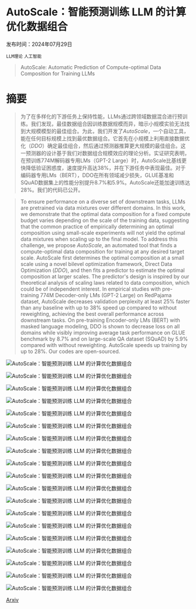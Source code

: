 # AutoScale：智能预测训练 LLM 的计算优化数据组合

发布时间：2024年07月29日

`LLM理论` `人工智能`

> AutoScale: Automatic Prediction of Compute-optimal Data Composition for Training LLMs

# 摘要

> 为了在多样化的下游任务上保持性能，LLMs通过跨领域数据混合进行预训练。我们发现，最佳数据组合因训练数据规模而异，暗示小规模实验无法找到大规模模型的最佳组合。为此，我们开发了*AutoScale*，一个自动工具，能在任何目标规模上找到最优数据组合。它首先在小规模上利用直接数据优化（*DDO*）确定最佳组合，然后通过预测器推算更大规模的最佳组合。这一预测器的设计基于我们对数据组合规模效应的理论分析。实证研究表明，在预训练774M解码器专用LMs（GPT-2 Large）时，AutoScale比基线更快降低验证困惑度，速度提升高达38%，并在下游任务中表现最佳。对于编码器专用LMs（BERT），DDO在所有领域减少损失，GLUE基准和SQuAD数据集上的性能分别提升8.7%和5.9%。AutoScale还能加速训练达28%。我们的代码已公开。

> To ensure performance on a diverse set of downstream tasks, LLMs are pretrained via data mixtures over different domains. In this work, we demonstrate that the optimal data composition for a fixed compute budget varies depending on the scale of the training data, suggesting that the common practice of empirically determining an optimal composition using small-scale experiments will not yield the optimal data mixtures when scaling up to the final model. To address this challenge, we propose *AutoScale*, an automated tool that finds a compute-optimal data composition for training at any desired target scale. AutoScale first determines the optimal composition at a small scale using a novel bilevel optimization framework, Direct Data Optimization (*DDO*), and then fits a predictor to estimate the optimal composition at larger scales. The predictor's design is inspired by our theoretical analysis of scaling laws related to data composition, which could be of independent interest. In empirical studies with pre-training 774M Decoder-only LMs (GPT-2 Large) on RedPajama dataset, AutoScale decreases validation perplexity at least 25% faster than any baseline with up to 38% speed up compared to without reweighting, achieving the best overall performance across downstream tasks. On pre-training Encoder-only LMs (BERT) with masked language modeling, DDO is shown to decrease loss on all domains while visibly improving average task performance on GLUE benchmark by 8.7% and on large-scale QA dataset (SQuAD) by 5.9% compared with without reweighting. AutoScale speeds up training by up to 28%. Our codes are open-sourced.

![AutoScale：智能预测训练 LLM 的计算优化数据组合](../../../paper_images/2407.20177/main_fig_crop.png)

![AutoScale：智能预测训练 LLM 的计算优化数据组合](../../../paper_images/2407.20177/as1600pr.png)

![AutoScale：智能预测训练 LLM 的计算优化数据组合](../../../paper_images/2407.20177/tsk6000.png)

![AutoScale：智能预测训练 LLM 的计算优化数据组合](../../../paper_images/2407.20177/ddo5-200.png)

![AutoScale：智能预测训练 LLM 的计算优化数据组合](../../../paper_images/2407.20177/50-200cross.png)

![AutoScale：智能预测训练 LLM 的计算优化数据组合](../../../paper_images/2407.20177/bert180pr.png)

![AutoScale：智能预测训练 LLM 的计算优化数据组合](../../../paper_images/2407.20177/glue180pr.png)

![AutoScale：智能预测训练 LLM 的计算优化数据组合](../../../paper_images/2407.20177/gptddo.png)

![AutoScale：智能预测训练 LLM 的计算优化数据组合](../../../paper_images/2407.20177/bertddo.png)

![AutoScale：智能预测训练 LLM 的计算优化数据组合](../../../paper_images/2407.20177/gptdata.png)

![AutoScale：智能预测训练 LLM 的计算优化数据组合](../../../paper_images/2407.20177/gptdmw.png)

![AutoScale：智能预测训练 LLM 的计算优化数据组合](../../../paper_images/2407.20177/abratio.png)

![AutoScale：智能预测训练 LLM 的计算优化数据组合](../../../paper_images/2407.20177/as500pr.png)

![AutoScale：智能预测训练 LLM 的计算优化数据组合](../../../paper_images/2407.20177/as800pr.png)

![AutoScale：智能预测训练 LLM 的计算优化数据组合](../../../paper_images/2407.20177/dw500.png)

![AutoScale：智能预测训练 LLM 的计算优化数据组合](../../../paper_images/2407.20177/doremiUni.png)

![AutoScale：智能预测训练 LLM 的计算优化数据组合](../../../paper_images/2407.20177/doremiLM.png)

![AutoScale：智能预测训练 LLM 的计算优化数据组合](../../../paper_images/2407.20177/bertdata.png)

![AutoScale：智能预测训练 LLM 的计算优化数据组合](../../../paper_images/2407.20177/bertas.png)

[Arxiv](https://arxiv.org/abs/2407.20177)
